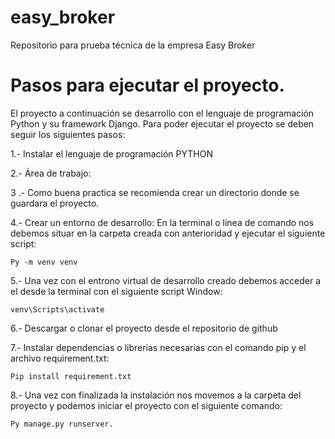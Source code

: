 # easy_broker
Repositorio para prueba técnica de la empresa Easy Broker

# Pasos para ejecutar el proyecto.

El proyecto a continuación se desarrollo con el lenguaje de programación Python y su framework Django.
Para poder ejecutar el proyecto se deben seguir los siguientes pasos:

1.- Instalar el lenguaje de programación PYTHON

2.- Área de trabajo:

3 .- Como buena practica se recomienda crear un directorio donde se guardara el proyecto.

4.- Crear un entorno de desarrollo: En la terminal o línea de comando nos debemos situar en la carpeta creada con anterioridad y ejecutar el siguiente script:

	Py -m venv venv

5.- Una vez con el entrono virtual de desarrollo creado debemos acceder a el desde la terminal con el siguiente script
Window:

	venv\Scripts\activate

6.- Descargar o clonar el proyecto desde el repositorio de github

7.- Instalar dependencias o librerías necesarias con el comando pip y el archivo requirement.txt:

	Pip install requirement.txt

8.- Una vez con finalizada la instalación nos movemos a la carpeta del proyecto y podemos iniciar el proyecto con el siguiente comando:

	Py manage.py runserver.

